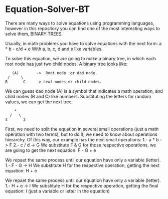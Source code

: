 # Equation-Solver-BT
There are many ways to solve equations using programming languages, however in this repository you can find one of the most interesting ways to solve them, BINARY TREES.

Usually, in math problems you have to solve equations with the next form:
        a * b - c/d + e
With a, b, c, d and e like variables.

To solve this equation, we are going to make a binary tree, in which each root node has just two child nodes. A binary tree looks like:

       (A)        ->  Root node  or dad node.
     /     \
    B       C     -> Leaf nodes or child nodes.

We can guess dad node (A) is a symbol that indicates a math operation, and child nodes (B and C) like numbers. Substituting the letters for random values, we can get the next tree:

        *
      /   \
    4       3

    

First, we need to split the equation in several small operations (just a math operation with two terms), but to do it, we need to know about operations hierarchy. Of this way, our example has the next small operations:
        1.- a * b    ->    F
        2.- c / d    ->    G
We substitute F & G for those respective operations, we are going to get the next equation:
        F - G + e
        
We repaet the same process until our equation have only a variable (letter).
        1.- F - G    ->    H
We substitute H for the respective operation, getting the next equation:
        H + e

We repaet the same process until our equation have only a variable (letter).
        1.- H + e    ->    I
We substitute H for the respective operation, getting the final equation:
        I    (just a variable or letter in the equation)
        
